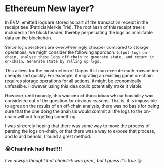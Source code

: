# Ethereum New layer?

In EVM, emitted logs are stored as part of the transaction receipt in the receipt tree (Patricia Merkle Trie). The root hash of this receipt tree is included in the block header, thereby perpetuating the logs as immutable data on the blockchain.

Since log operations are overwhelmingly cheaper compared to storage operations, we might consider the following approach:
`Output logs on-chain, analyze these logs off-chain to generate state, and return it on-chain. Generate state by rolling up logs.`

This allows for the construction of Dapps that can execute each transaction cheaply and quickly. For example, if migrating an existing game on-chain requires storage operations for all actions, it might be economically unfeasible. However, using this idea could potentially make it viable.

However, until recently, this was one of those ideas whose feasibility was considered out of the question for obvious reasons. That is, it is impossible to agree on the results of an off-chain analysis, there was no basis for being sure that the one doing the analysis would commit all the logs to the on-chain without forgetting something.

I was sincerely hoping that there was some way to move the process of parsing the logs on-chain, or that there was a way to expose that process, and lo and behold, I found a great method.

### 😭Chainlink had that!!!!
###### I've always thought that chainlink was great, but I guess it's true.😘
